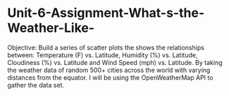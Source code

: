 # Unit-6-Assignment-What-s-the-Weather-Like-
Objective: Build a series of scatter plots the shows the relationships between: Temperature (F) vs. Latitude, Humidity (%) vs. Latitude, Cloudiness (%) vs. Latitude and Wind Speed (mph) vs. Latitude. By taking the weather data of random 500+ cities across the world with varying distances from the equator. I will be using the OpenWeatherMap API to gather the data set.
